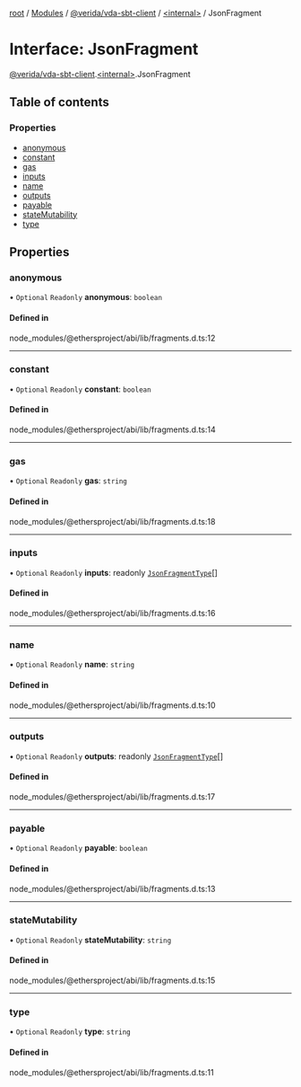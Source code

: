 [root](../README.md) / [Modules](../modules.md) / [@verida/vda-sbt-client](../modules/verida_vda_sbt_client.md) / [<internal\>](../modules/verida_vda_sbt_client._internal_.md) / JsonFragment

# Interface: JsonFragment

[@verida/vda-sbt-client](../modules/verida_vda_sbt_client.md).[<internal\>](../modules/verida_vda_sbt_client._internal_.md).JsonFragment

## Table of contents

### Properties

- [anonymous](verida_vda_sbt_client._internal_.JsonFragment.md#anonymous)
- [constant](verida_vda_sbt_client._internal_.JsonFragment.md#constant)
- [gas](verida_vda_sbt_client._internal_.JsonFragment.md#gas)
- [inputs](verida_vda_sbt_client._internal_.JsonFragment.md#inputs)
- [name](verida_vda_sbt_client._internal_.JsonFragment.md#name)
- [outputs](verida_vda_sbt_client._internal_.JsonFragment.md#outputs)
- [payable](verida_vda_sbt_client._internal_.JsonFragment.md#payable)
- [stateMutability](verida_vda_sbt_client._internal_.JsonFragment.md#statemutability)
- [type](verida_vda_sbt_client._internal_.JsonFragment.md#type)

## Properties

### anonymous

• `Optional` `Readonly` **anonymous**: `boolean`

#### Defined in

node_modules/@ethersproject/abi/lib/fragments.d.ts:12

___

### constant

• `Optional` `Readonly` **constant**: `boolean`

#### Defined in

node_modules/@ethersproject/abi/lib/fragments.d.ts:14

___

### gas

• `Optional` `Readonly` **gas**: `string`

#### Defined in

node_modules/@ethersproject/abi/lib/fragments.d.ts:18

___

### inputs

• `Optional` `Readonly` **inputs**: readonly [`JsonFragmentType`](verida_vda_sbt_client._internal_.JsonFragmentType.md)[]

#### Defined in

node_modules/@ethersproject/abi/lib/fragments.d.ts:16

___

### name

• `Optional` `Readonly` **name**: `string`

#### Defined in

node_modules/@ethersproject/abi/lib/fragments.d.ts:10

___

### outputs

• `Optional` `Readonly` **outputs**: readonly [`JsonFragmentType`](verida_vda_sbt_client._internal_.JsonFragmentType.md)[]

#### Defined in

node_modules/@ethersproject/abi/lib/fragments.d.ts:17

___

### payable

• `Optional` `Readonly` **payable**: `boolean`

#### Defined in

node_modules/@ethersproject/abi/lib/fragments.d.ts:13

___

### stateMutability

• `Optional` `Readonly` **stateMutability**: `string`

#### Defined in

node_modules/@ethersproject/abi/lib/fragments.d.ts:15

___

### type

• `Optional` `Readonly` **type**: `string`

#### Defined in

node_modules/@ethersproject/abi/lib/fragments.d.ts:11
